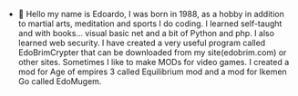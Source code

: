 - 👋 
Hello my name is Edoardo, I was born in 1988, as a hobby in addition to martial arts, meditation and sports I do coding. 
I learned self-taught and with books... visual basic net and a bit of Python and php.
I also learned web security.
I have created a very useful program called EdoBrimCrypter that can be downloaded from my site(edobrim.com) or other sites.
Sometimes I like to make MODs for video games.
I created a mod for Age of empires 3 called Equilibrium mod and a mod for Ikemen Go called EdoMugem.

